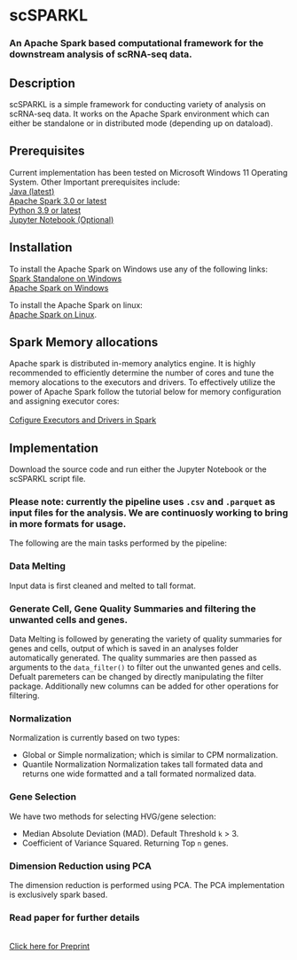 # scSPARKL
### An Apache Spark based computational framework for the downstream analysis of scRNA-seq data.


## Description
scSPARKL is a simple framework for conducting variety of analysis on scRNA-seq data. It works on the Apache Spark environment which can either be standalone or in distributed mode (depending up on dataload). 


## Prerequisites
Current implementation has been tested on Microsoft Windows 11 Operating System. 
Other Important prerequisites include:
<br>
[Java (latest)](https://www.java.com/download/ie_manual.jsp)
<br>[Apache Spark 3.0 or latest](https://archive.apache.org/dist/spark/)
<br>[Python 3.9 or latest](https://www.python.org/downloads/)
<br>[Jupyter Notebook (Optional)](https://jupyter.org/install)


## Installation
To install the Apache Spark on Windows use any of the following links:
<br>
[Spark Standalone on Windows](https://medium.com/analytics-vidhya/installing-and-using-pyspark-on-windows-machine-59c2d64af76e)
<br>[Apache Spark on Windows](https://dev.to/awwsmm/installing-and-running-hadoop-and-spark-on-windows-33kc)

To install the Apache Spark on linux:
<br>[Apache Spark on Linux](https://medium.com/@patilmailbox4/install-apache-spark-on-ubuntu-ffa151e12e30).



## Spark Memory allocations
Apache spark is distributed in-memory analytics engine. It is highly recommended to efficiently determine the number of cores and tune the memory alocations to the executors and drivers. To effectively utilize the power of Apache Spark follow the tutorial below for memory configuration and assigning executor cores:
<br>
<br>[Cofigure Executors and Drivers in Spark](https://spoddutur.github.io/spark-notes/distribution_of_executors_cores_and_memory_for_spark_application.html)


## Implementation
Download the source code and run either the Jupyter Notebook or the scSPARKL script file. 
### Please note: currently the pipeline uses `.csv` and `.parquet` as input files for the analysis. We are continuosly working to bring in more formats for usage.
The following are the main tasks performed by the pipeline:

### Data Melting
Input data is first cleaned and melted to tall format. 

### Generate Cell, Gene Quality Summaries and filtering the unwanted cells and genes.
Data Melting is followed by generating the variety of quality summaries for genes and cells, output of which is saved in an analyses folder automatically generated. 
The quality summaries are then passed as arguments to the `data_filter()` to filter out the unwanted genes and cells. Defualt paremeters can be changed by directly manipulating the filter package.
Additionally new columns can be added for other operations for filtering.

### Normalization
Normalization is currently based on two types:
- Global or Simple normalization; which is similar to CPM normalization.
- Quantile Normalization
Normalization takes tall formated data and returns one wide formatted and a tall formated normalized data.

### Gene Selection
We have two methods for selecting HVG/gene selection:
- Median Absolute Deviation (MAD). Default Threshold `k` > 3.
- Coefficient of Variance Squared. Returning Top `n` genes.

### Dimension Reduction using PCA
The dimension reduction is performed using PCA.
The PCA implementation is exclusively spark based.

### Read paper for further details
<br>[Click here for Preprint](https://doi.org/10.1101/2023.04.07.536003)

